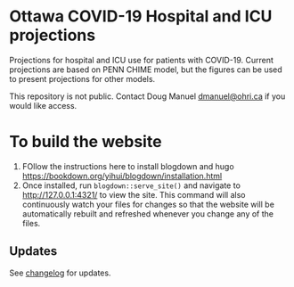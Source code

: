 # Ottawa COVID-19 Hospital and ICU projections

Projections for hospital and ICU use for patients with COVID-19. 
Current projections are based on PENN CHIME model, but the figures can be used to present projections for other models.

This repository is not public. Contact Doug Manuel dmanuel@ohri.ca if you would like access.

# To build the website

1. FOllow the instructions here to install blogdown and hugo https://bookdown.org/yihui/blogdown/installation.html
2. Once installed, run `blogdown::serve_site()` and navigate to http://127.0.0.1:4321/ to view the site. This command will also continuously watch your files for changes so that the website will be automatically rebuilt and refreshed whenever you change any of the files.

## Updates

See [changelog](https://github.com/Big-Life-Lab/Ottawa-COVID-Projection/blob/master/docs/index.Rmd#L140) for updates.

